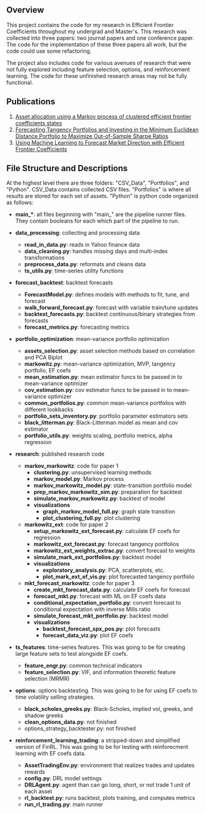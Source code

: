 ## Overview
This project contains the code for my research in Efficient Frontier Coefficients throughout my undergrad and Master's. This research was collected into three papers: two journal papers and one conference paper. The code for the implementation of these three papers all work, but the code could use some refactoring.

The project also includes code for various avenues of research that were not fully explored including feature selection, options, and reinforcement learning. The code for these unfinished research areas may not be fully functional.

## Publications
1. [Asset allocation using a Markov process of clustered efficient frontier coefficients states](https://scholar.google.com/citations?view_op=view_citation&hl=en&user=vm_4mhoAAAAJ&authuser=1&citation_for_view=vm_4mhoAAAAJ:2osOgNQ5qMEC)
2. [Forecasting Tangency Portfolios and Investing in the Minimum Euclidean Distance Portfolio to Maximize Out-of-Sample Sharpe Ratios](https://scholar.google.com/citations?view_op=view_citation&hl=en&user=vm_4mhoAAAAJ&authuser=1&citation_for_view=vm_4mhoAAAAJ:9yKSN-GCB0IC)
3. [Using Machine Learning to Forecast Market Direction with Efficient Frontier Coefficients](https://scholar.google.com/citations?view_op=view_citation&hl=en&user=vm_4mhoAAAAJ&authuser=1&citation_for_view=vm_4mhoAAAAJ:IjCSPb-OGe4C)

## File Structure and Descriptions

At the highest level there are three folders: "CSV_Data", "Portfolios", and "Python". CSV_Data contains collected CSV files. "Portfolios" is where all results are stored for each set of assets. "Python" is python code organized as follows:

- **main_\***: all files beginning with "main_" are the pipeline runner files. They contain booleans for each which part of the pipeline to run.
- **data_processing**: collecting and processing data
    - **read_in_data.py**: reads in Yahoo finance data
    - **data_cleaning.py**: handles missing days and multi-index transformations
    - **preprocess_data.py**: reformats and cleans data
    - **ts_utils.py**: time-series utility functions

- **forecast_backtest**: backtest forecasts
    - **ForecastModel.py**: defines models with methods to fit, tune, and forecast
    - **walk_forward_forecast.py**: forecast with variable train/tune updates
    - **backtest_forecasts.py**: backtest continuous/binary strategies from forecasts
    - **forecast_metrics.py**: forecasting metrics

- **portfolio_optimization**: mean-variance portfolio optimization
    - **assets_selection.py**: asset selection methods based on correlation and PCA Biplot
    - **markowitz.py**: mean-variance optimization, MVP, tangency portfolio, EF coefs
    - **mean_estimation.py**: mean estimator funcs to be passed in to mean-variance optimizer
    - **cov_estimation.py**: cov estimator funcs to be passed in to mean-variance optimizer
    - **common_portfolios.py**: common mean-variance portfolios with different lookbacks
    - **portfolio_sets_inventory.py**: portfolio parameter estimators sets
    - **black_litterman.py**: Black-Litterman model as mean and cov estimator
    - **portfolio_utils.py**: weights scaling, portfolio metrics, alpha regression

- **research**: published research code
    - **markov_markowitz**: code for paper 1
        - **clustering.py**: unsupervised learning methods
        - **markov_model.py**: Markov process
        - **markov_markowitz_model.py**: state-transition portfolio model
        - **prep_markov_markowitz_sim.py**: preparation for backtest
        - **simulate_markov_markowitz.py**: backtest of model
        - **visualizations**
            - **graph_markov_model_full.py**: graph state transition
            - **plot_clustering_full.py**: plot clustering
    - **markowitz_ext**: code for paper 2
        - **setup_markowitz_ext_forecast.py**: calculate EF coefs for regression
        - **markowitz_ext_forecast.py**: forecast tangency portfolios
        - **markowitz_ext_weights_extrac.py**: convert forecast to weights 
        - **simulate_mark_ext_portfolios.py**: backtest model
        - **visualizations**
            - **exploratory_analysis.py**: PCA, scatterplots, etc.
            - **plot_mark_ext_ef_vis.py**: plot forecasted tangency portfolio 
    - **mkt_forecast_markowitz**: code for paper 3
        - **create_mkt_forecast_data.py**: calculate EF coefs for forecast
        - **forecast_mkt.py**: forecast with ML on EF coefs data
        - **conditional_expectation_portfolio.py**: convert forecast to conditional expectation with inverse Mills ratio
        - **simulate_forecast_mkt_portfolio.py**: backtest model
        - **visualizations**
            - **backtest_forecast_spx_pos.py**: plot forecasts
            - **forecast_data_viz.py**: plot EF coefs
            
- **ts_features**: time-series features. This was going to be for creating large feature sets to test alongside EF coefs.
    - **feature_engr.py**: common technical indicators
    - **feature_selection.py**: VIF, and information theoretic feature selection (MRMR)      
    
- **options**: options backtesting. This was going to be for using EF coefs to time volatility selling strategies.
    - **black_scholes_greeks.py**: Black-Scholes, implied vol, greeks, and shadow greeks
    - **clean_options_data.py**: not finished
    - options_strategy_backtester.py: not finished
            
- **reinforcement_learning_trading**: a stripped-down and simplified version of FinRL. This was going to be for testing with reinforecment learning with EF coefs data.
    - **AssetTradingEnv.py**: environment that realizes trades and updates rewards
    - **config.py**: DRL model settings
    - **DRLAgent.py**: agent than can go long, short, or not trade 1 unit of each asset
    - **rl_backtest.py**: runs backtest, plots training, and computes metrics
    - **run_rl_trading.py**: main runner
